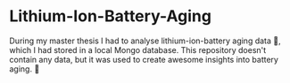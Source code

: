 # Lithium-Ion-Battery-Aging
During my master thesis I had to analyse lithium-ion-battery aging data 🔋, which I had stored in a local Mongo database. This repository doesn't contain any data, but it was used to create awesome insights into battery aging. 🔬
